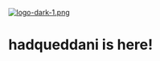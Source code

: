 [![logo-dark-1.png](https://i.postimg.cc/7LrWSm0Z/logo-dark-1.png)](https://postimg.cc/K1Qf2706)

<div>
  <h1>hadqueddani is here!</h1>
</div>
